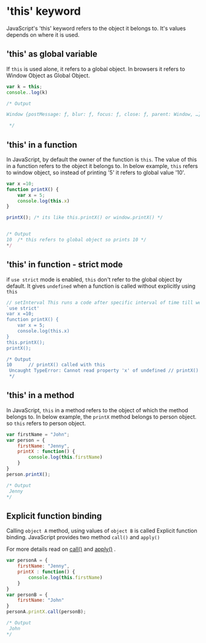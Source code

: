 
# 'this' keyword 

JavaScript's 'this' keyword refers to the object it belongs to. It's values depends on where it is used.

  
## 'this' as global variable
If `this` is used alone, it refers to a global object. In browsers it refers to Window Object as Global Object.

```javascript
var k = this;
console..log(k)

/* Output

Window {postMessage: ƒ, blur: ƒ, focus: ƒ, close: ƒ, parent: Window, …}

 */

```

  ## 'this'  in a function

In JavaScript, by default the owner of the function is `this`. The value of this in a function refers to the object it belongs to. In below example, `this` refers to window object, so instead of printing '5' it refers to global value '10'.

```javascript
var x =10;
function printX() {
	var x = 5;
	console.log(this.x)
}

printX(); /* its like this.printX() or window.printX() */


/* Output
10  /* this refers to global object so prints 10 */
*/
```

## 'this' in function - strict mode

if `use strict` mode is enabled, `this` don't refer to the global object by default. It gives `undefined` when a function is called without explicitly using `this`

```javascript
// setInterval This runs a code after specific interval of time till we stop the timer.
`use strict'
var x =10;
function printX() {
	var x = 5;
	console.log(this.x)
}
this.printX();
printX(); 

/* Output
10 		// printX() called with this 
 Uncaught TypeError: Cannot read property 'x' of undefined // printX() called without this 
 */
```

  ## 'this' in a method 

In JavaScript, `this` in a method refers to the object of which the method belongs to.  In below example, the `printX` method belongs to person object. so `this` refers to person object.

```javascript
var firstName = "John";
var person = {
	firstName: "Jenny",
	printX : function() {
		console.log(this.firstName)
	}
}
person.printX();

/* Output
 Jenny	
*/
```

## Explicit function binding
Calling  `object A` method, using values of `object B` is called Explicit function binding. JavaScript provides two method `call()` and `apply()`
  
For more details read on [call()](/JavaScript_Basics/call) and [apply()](/JavaScript_Basics/apply) .
  

```javascript
var personA = {
	firstName: "Jenny",
	printX : function() {
		console.log(this.firstName)
	}
}
var personB = {
	firstName: "John"
}
personA.printX.call(personB);

/* Output
 John	
*/
```
